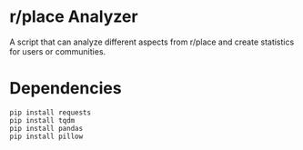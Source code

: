 # r/place Analyzer
A script that can analyze different aspects from r/place and create statistics for users or communities.


# Dependencies

```
pip install requests
pip install tqdm
pip install pandas
pip install pillow
```
